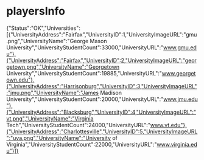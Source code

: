 # playersInfo
{"Status":"OK","Universities":[{"UniversityAddress":"Fairfax","UniversityID":1,"UniversityImageURL":"gmu.png","UniversityName":"George Mason University","UniversityStudentCount":33000,"UniversityURL":"www.gmu.edu"},{"UniversityAddress":"Fairfax","UniversityID":2,"UniversityImageURL":"georgetown.png","UniversityName":"Georgetown University","UniversityStudentCount":19885,"UniversityURL":"www.georgetown.edu"},{"UniversityAddress":"Harrisonburg","UniversityID":3,"UniversityImageURL":"jmu.png","UniversityName":"James Madison University","UniversityStudentCount":20000,"UniversityURL":"www.jmu.edu"},{"UniversityAddress":"Blacksburg","UniversityID":4,"UniversityImageURL":"vt.png","UniversityName":"Virginia Tech","UniversityStudentCount":24000,"UniversityURL":"www.vt.edu"},{"UniversityAddress":"Charlottesville","UniversityID":5,"UniversityImageURL":"uva.png","UniversityName":"University of Virginia","UniversityStudentCount":22000,"UniversityURL":"www.virginia.edu"}]}
